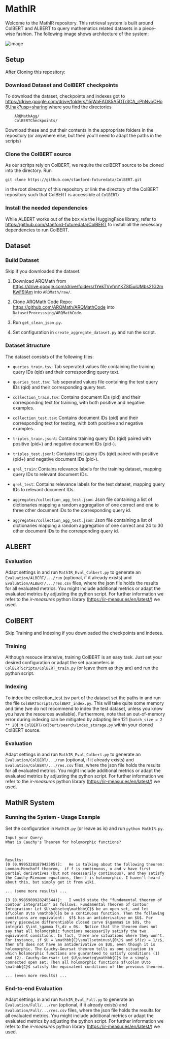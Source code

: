 # MathIR
Welcome to the MathIR repository. This retrieval system is built around ColBERT and ALBERT to query mathematics related datasets in a piece-wise fashion. The following image shows architecture of the system:

![image](graphics/system-architecture.svg)

## Setup
After Cloning this repository:

### Download Dataset and ColBERT checkpoints

To download the dataset, checkpoints and indexes got to https://drive.google.com/drive/folders/15jWaEAD85A5DTr3CA_rPhNvoOHo8Uhak?usp=sharing where you find the directories
```
    ARQMathAgg/
    ColBERTCheckpoints/
```
Download these and put their contents in the appropriate folders in the repository (or anywhere else, but then you'll need to adapt the paths in the scripts)


### Clone the ColBERT source
As our scritps rely on ColBERT, we require the colBERT source to be cloned into the directory. Run
``` 
git clone https://github.com/stanford-futuredata/ColBERT.git
```
in the root directory of this repository or link the directory of the ColBERT repository such that ColBERT is accessible at ```ColBERT/```


### Install the needed dependencies
While ALBERT works out of the box via the HuggingFace library, refer to https://github.com/stanford-futuredata/ColBERT to install all the necessary dependencies to run ColBERT.


## Dataset
### Build Dataset
Skip if you downloaded the dataset.

1. Download ARQMath from https://drive.google.com/drive/folders/1YekTVvfmYKZ8I5uiUMbs21G2mKwF9IAm into ```ARQMath/raw/```.

2. Clone ARQMath Code Repo: https://github.com/ARQMath/ARQMathCode into ```DatasetProcesssing/ARQMathCode```.

4. Run ``get_clean_json.py``.

5. Set configuration in ``create_aggregate_dataset.py`` and run the script.

### Dataset Structure
The dataset consists of the following files:

- ```queries_train.tsv```: Tab seperated values file containing the training query IDs (qid) and their corresponding query text.

- ```queries_test.tsv```: Tab seperated values file containing the test query IDs (qid) and their corresponding query text.

- ```collection_train.tsv```: Contains document IDs (pid) and their corresponding text for training, with both positive and negative examples.

- ```collection_test.tsv```: Contains document IDs (pid) and their corresponding text for testing, with both positive and negative examples.

- ```triples_train.jsonl```: Contains training query IDs (qid) paired with positive (pid+) and negative document IDs (pid-).

- ```triples_test.jsonl```: Contains test query IDs (qid) paired with positive (pid+) and negative document IDs (pid-).

- ```qrel_train```: Contains relevance labels for the training dataset, mapping query IDs to relevant document IDs.

- ```qrel_test```: Contains relevance labels for the test dataset, mapping query IDs to relevant document IDs.

- ```aggregates/collection_agg_test.json```: Json file containing a list of dictionaries mapping a random aggregation of one correct and one to three other document IDs to the corresponding query id.

- ```aggregates/collection_agg_test.json```: Json file containing a list of dictionaries mapping a random aggregation of one correct and 24 to 30 other document IDs to the corresponding query id.

## ALBERT
### Evaluation
Adapt settings in and run ```MathIR_Eval_Colbert.py``` to generate an ```Evaluation/ALBERT/.../run``` (optional, if it already exists) and ```Evaluation/ALBERT/.../res.csv``` files, where the json file holds the results for all evaluated metrics. You might include additional metrics or adapt the evaluated metrics by adjusting the python script. For further information we refer to the *ir-measures* python library (https://ir-measur.es/en/latest/) we used.

## ColBERT
Skip Training and Indexing if you downloaded the checkpoints and indexes.

### Training
Although resouce intensive, training ColBERT is an easy task. Just set your desired configuration or adapt the set parameters in ```ColBERTScripts/ColBERT_train.py``` (or leave them as they are) and run the python script.

### Indexing
To index the collection_test.tsv part of the dataset set the paths in and run the file ```ColBERTScripts/ColBERT_index.py```. This will take quite some memory and time (we do not recommend to index the test dataset, unless you know you have the resources available). Furthermore, note that an out-of-memory error during indexing can be mitigated by adapting line 121 (```batch_size = 2 ** 20```) in ```ColBERT/colbert/search/index_storage.py``` within your cloned ColBERT source.

### Evaluation
Adapt settings in and run ```MathIR_Eval_Colbert.py``` to generate an ```Evaluation/ColBERT/.../run``` (optional, if it already exists) and ```Evaluation/ColBERT/.../res.csv``` files, where the json file holds the results for all evaluated metrics. You might include additional metrics or adapt the evaluated metrics by adjusting the python script. For further information we refer to the *ir-measures* python library (https://ir-measur.es/en/latest/) we used.


## MathIR System

### Running the System - Usage Example
Set the configuration in ```MathIR.py``` (or leave as is) and run ```python MathIR.py```.

```
Input your Query: 
What is Cauchy's Theorem for holomorphic functions?



Results:
[0 (0.9995328187942505)]:   He is talking about the following theorem: Looman–Menchoff theorem,  if f is continuous, u and v have first partial derivatives (but not necessarily continuous), and they satisfy the Cauchy–Riemann equations, then f is holomorphic. I haven't heard about this, but simply get it from wiki.

... (some more results) ...

[3 (0.9985989928245544)]:   I would state the "fundamental theorem of contour integration" as follows. Fundamental Theorem of Contour Integration: Let $U\subseteq\mathbb{C}$ be an open set, and let $f\colon U\to \mathbb{C}$ be a continuous function. Then the following conditions are equivalent:  $f$ has an antiderivative on $U$. For every piecewise differentiable closed curve $\gamma$ in $U$, the integral $\int_\gamma f\,dz = 0$.  Notice that the theorem does not say that all holomorphic functions necessarily satisfy the two equivalent conditions. In fact, there are situations where they won't. For instance, if $U = \mathbb{C}\smallsetminus\{0\}$ and $f(z) = 1/z$, then $f$ does not have an antiderivative on $U$, even though it is holomorphic. The Cauchy-Goursat theorem tells us one situation in which holomorphic functions are guaranteed to satisfy conditions (1) and (2). Cauchy-Goursat: Let $U\subseteq\mathbb{C}$ be a simply connected open set. Then all holomorphic functions $f\colon U\to \mathbb{C}$ satisfy the equivalent conditions of the previous theorem.

... (even more results) ...
```


### End-to-end Evaluation
Adapt settings in and run ```MathIR_Eval_Full.py``` to generate an ```Evaluation/Full/.../run``` (optional, if it already exists) and ```Evaluation/Full/.../res.csv``` files, where the json file holds the results for all evaluated metrics. You might include additional metrics or adapt the evaluated metrics by adjusting the python script. For further information we refer to the *ir-measures* python library (https://ir-measur.es/en/latest/) we used.